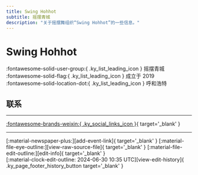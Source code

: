 ```yaml
---
title: Swing Hohhot
subtitle: 摇摆青城
description: "关于摇摆舞组织“Swing Hohhot”的一些信息。"
---
```


# Swing Hohhot

:fontawesome-solid-user-group:{ .ky_list_leading_icon } 摇摆青城  
:fontawesome-solid-flag:{ .ky_list_leading_icon } 成立于 2019  
:fontawesome-solid-location-dot:{ .ky_list_leading_icon } 呼和浩特  


## 联系


---

 [:fontawesome-brands-weixin:{ .ky_social_links_icon }](# "摇摆青城 Swing Hohhot"){ target='_blank' }

---

<div class="ky_page_footer" markdown>
<div class="ky_page_footer_trailing" markdown="span">
[:material-newspaper-plus:][add-event-link]{ target='_blank' }
[:material-file-eye-outline:][view-raw-source-file]{ target='_blank' }
[:material-file-edit-outline:][edit-info]{ target='_blank' }
</div>
<div class="ky_page_footer_leading" markdown="span">
[:material-clock-edit-outline: 2024-06-30 10:35 UTC][view-edit-history]{ .ky_page_footer_history_button target='_blank' }
</div>
</div>

[add-event-link]: https://github.com/swingdance/events/issues/new?assignees=&labels=add+event&projects=&template=02-add_entity.yml&title=%5Bcn%5D%20%3CName%3E&region=cn&province=Neimenggu&city=Hohhot&org_id=swing-hohhot "添加活动"
[view-raw-source-file]: https://github.com/swingdance/orgs/blob/main/cn/swing-hohhot.json "查看原始源文件"
[edit-info]: https://github.com/swingdance/orgs/issues/new?assignees=&labels=update+org&projects=&template=03-update_entity.yml&title=%5Bcn%5D%20Swing%20Hohhot&region=cn&id=swing-hohhot&name=Swing%20Hohhot "编辑信息"

[view-edit-history]: https://github.com/swingdance/orgs/commits/main/cn/swing-hohhot.json "查看编辑历史"
